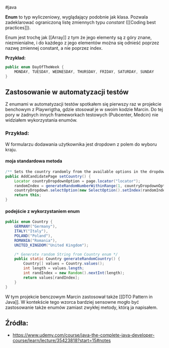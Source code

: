 #java 

**Enum**  to typ wyliczeniowy, wyglądający podobnie jak klasa. Pozwala zadeklarować ograniczoną listę zmiennych typu *constant* ([[Coding best practices]]). 

Enum jest trochę jak [[Array]] z tym że jego elementy są z góry znane, niezmienialne, i do każdego z jego elementów można się odnieść poprzez nazwę zmiennej constant,  a nie poprzez index.

**Przykład:**
```java
public enum DayOfTheWeek {
	MONDAY, TUESDAY, WEDNESDAY, THURSDAY, FRIDAY, SATURDAY, SUNDAY
}
```

## Zastosowanie w automatyzacji testów

Z enumami w automatyzacji testów spotkałem się pierwszy raz w projekcie benchowym z Playwrigtha, gdzie stosował je w swoim kodzie Marcin. Do tej pory w żadnych innych frameworkach testowych (Pubcenter, Medcin) nie widziałem wykorzystania enumów.

### Przykład:
W formularzu dodawania użytkownika jest dropdown z polem do wyboru kraju.

#### moja standardowa metoda

```java
/** Sets the country randomly from the available options in the dropdown. */
public AddCandidatePage setCountry() {
    Locator countryDropdownOption = page.locator("locator");
    randomIndex = generateRandomNumberWithinRange(1, countryDropdownOption.count() - 1);
    countryDropdown.selectOption(new SelectOption().setIndex(randomIndex));
    return this;
}
```

#### podejście z wykorzystaniem enum

```java
public enum Country {
    GERMANY("Germany"),
    ITALY("Italy"),
    POLAND("Poland"),
    ROMANIA("Romania"),
    UNITED_KINGDOM("United Kingdom");

    /* Generate random String from Country enum */
    public static Country generateRandomCountry() {
        Country[] values = Country.values();
        int length = values.length;
        int randIndex = new Random().nextInt(length);
        return values[randIndex];
    }
}
```

W tym projekcie benczowym Marcin zastosował także [[DTO Pattern in Java]]. W kontekście tego wzorca bardziej sensowne mogło być zastosowanie także enumów zamiast zwykłej metody, którą ja napisałem.

## Źródła:
- https://www.udemy.com/course/java-the-complete-java-developer-course/learn/lecture/35423818?start=15#notes